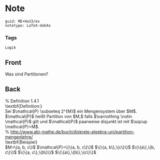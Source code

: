 # Note
```
guid: ME+Ha33/ex
notetype: LaTeX-deb4a
```

### Tags
```
Logik
```

## Front
Was sind Partitionen?

## Back
<div>% Definition 1.4.1</div><div>
</div><div>\textbf{Definition:}</div><div>
</div>Sei $\mathcal{P} \subseteq 2^{M}$ ein Mengensystem über $M$. <span>$\mathcal{P}$ heißt Partition von $M,$ falls $\varnothing \notin \mathcal{P}$ gilt und $\mathcal{P}$ paarweise disjunkt ist mit $\sqcup \mathcal{P}=M$.</span><div><div><div>
</div></div></div><div>% <a href="http://www.abi-mathe.de/buch/diskrete-algebra-uni/partition-mengenlehre/">http://www.abi-mathe.de/buch/diskrete-algebra-uni/partition-mengenlehre/</a></div><div>
</div><div>\textbf{Beispiel}</div><div>$M=\{a, b, c\}$
$\mathcal{P}=\{\{a, b, c\}\}$
$\{\{a, b\},\{c\}\}$
$\{\{a\},\{b, c\}\}$
$\{\{a, c\},\{b\}\}$
$\{\{a\},\{b\},\{c\}\}$
</div>
